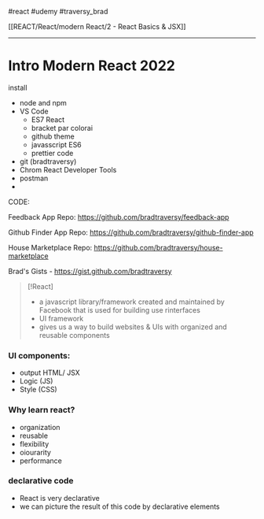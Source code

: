 #react #udemy   #traversy_brad

[[REACT/React/modern React/2 - React Basics & JSX]]



---
# Intro Modern React 2022
install
- node and npm
- VS Code
	- ES7 React
	- bracket par colorai
	- github theme
	- javasscript ES6
	- prettier code
- git (bradtraversy)
- Chrom React Developer Tools
- postman
- 
CODE:

Feedback App Repo: https://github.com/bradtraversy/feedback-app

Github Finder App Repo: https://github.com/bradtraversy/github-finder-app

House Marketplace Repo: https://github.com/bradtraversy/house-marketplace

Brad's Gists - https://gist.github.com/bradtraversy




>[!React]
> - a javascript library/framework created and maintained by Facebook that is used for building use rinterfaces
> - UI framework
> - gives us a way to build websites & UIs with organized and reusable components

### UI components:
- output HTML/ JSX
- Logic (JS)
- Style (CSS)

### Why learn react?
- organization
- reusable
- flexibility
- oiourarity
- performance

### declarative code
- React is very declarative
- we can picture the result of this code by declarative elements 











